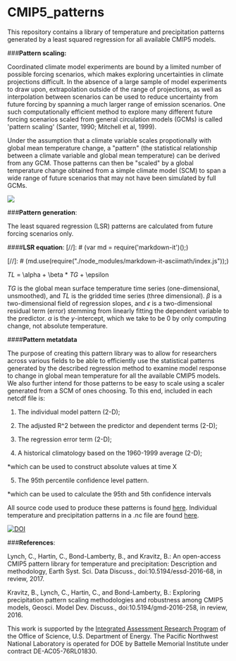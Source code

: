 <script src="./node_modules/markdown-it-asciimath/ASCIIMathTeXImg.js"></script>
<link rel="stylesheet" href="https://cdnjs.cloudflare.com/ajax/libs/KaTeX/0.6.0/katex.min.css">

# CMIP5_patterns
This repository contains a library of temperature and precipitation patterns generated by a least squared regression for all available CMIP5 models. 

###**Pattern scaling:**

Coordinated climate model experiments are bound by a limited number of possible forcing scenarios, which makes exploring uncertainties in climate projections difficult. In the absence of a large sample of model experiments to draw upon, extrapolation outside of the range of projections, as well as interpolation between scenarios can be used to reduce uncertainty from future forcing by spanning a much larger range of emission scenarios.  One such computationally efficient method to explore many different future forcing scenarios scaled from general circulation models (GCMs) is called 'pattern scaling' (Santer, 1990; Mitchell et al, 1999). 

Under the assumption that a climate variable scales propotionally with global mean temperature change, a "pattern" (the statistical relationship between a climate variable and global mean temperature) can be derived from any GCM.
Those patterns can then be "scaled" by a global temperature change obtained from a simple climate model (SCM) to span a wide range of future scenarios that may not have been simulated by full GCMs.

![](https://github.com/JGCRI/CMIP5_patterns/blob/master/IMAGES/FLOWCHART_PS.png)

###**Pattern generation**:

The least squared regression (LSR) patterns are calculated from future forcing scenarios only.  

####**LSR equation**:
[//]: # (var md = require('markdown-it')();)

[//]: # (md.use(require("./node_modules/markdown-it-asciimath/index.js"));)


*TL* = \alpha + \beta * *TG* + \epsilon


*TG* is the global mean surface temperature time series (one-dimensional, unsmoothed), and *TL* is the gridded time series (three dimensional).  $\beta$  is a two-dimensional field of regression slopes, and $\epsilon$ is a two-dimensional residual term (error) stemming from linearly fitting the dependent variable to the predictor.  $\alpha$ is the $y$-intercept, which we take to be 0 by only computing change, not absolute temperature. 

####**Pattern metatdata**

The purpose of creating this pattern library was to allow for researchers across various fields to be able to efficiently use the statistical patterns generated by the described regression method to examine model response to change in global mean temperature for all the available CMIP5 models.  We also further intend for those patterns to be easy to scale using a scaler generated from a SCM of ones choosing.  To this end, included in each netcdf file is:

1.  The individual model pattern (2-D);

2.  The adjusted R^2 between the predictor and dependent terms (2-D); 

3.  The regression error term (2-D);

4.  A historical climatology based on the 1960-1999 average (2-D); 

  *which can be used to construct absolute values at time X 

5.  The 95th percentile confidence level pattern. 

  *which can be used to calculate the 95th and 5th confidence intervals

All source code used to produce these patterns is found [here](https://github.com/JGCRI/CMIP5_patterns/tree/master/SRC). Individual temperature and precipitation patterns in a .nc file are found [here](https://github.com/JGCRI/CMIP5_patterns/tree/master/DATA).

[![DOI](https://zenodo.org/badge/DOI/10.5281/zenodo.235905.svg)](https://doi.org/10.5281/zenodo.235905)

###**References**:

Lynch, C., Hartin, C., Bond-Lamberty, B., and Kravitz, B.: An open-access CMIP5 pattern library for temperature and precipitation: Description and methodology, Earth Syst. Sci. Data Discuss., doi:10.5194/essd-2016-68, in review, 2017. 

Kravitz, B., Lynch, C., Hartin, C., and Bond-Lamberty, B.: Exploring precipitation pattern scaling methodologies and robustness among CMIP5 models, Geosci. Model Dev. Discuss., doi:10.5194/gmd-2016-258, in review, 2016. 

This work is supported by the [Integrated Assessment Research Program](http://science.energy.gov/ber/research/cesd/integrated-assessment-of-global-climate-change/) of the Office of Science, U.S. Department of Energy. The Pacific Northwest National Laboratory is operated for DOE by Battelle Memorial Institute under contract DE-AC05-76RL01830.
